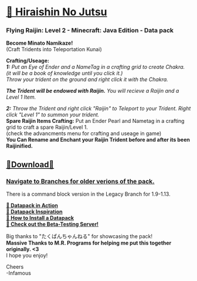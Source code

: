 # [🎥 Hiraishin No Jutsu](https://youtu.be/dOuJNRJvqmY)  
### Flying Raijin: Level 2 - Minecraft: Java Edition - Data pack  

**Become Minato Namikaze!**   
(Craft Tridents into Teleportation Kunai)  

**Crafting/Useage:**   
_**1:** Put an Eye of Ender and a NameTag in a crafting grid to create Chakra. (it will be a book of knowledge until you click it.)  
Throw your trident on the ground and right click it with the Chakra._   

*__The Trident will be endowed with Raijin.__   You will recieve a Raijin and a Level 1 Item.*  

_**2:** Throw the Trident and right click "Raijin" to Teleport to your Trident.   Right click "Level 1" to summon your trident._    
**Spare Raijin Items Crafting:** Put an Ender Pearl and Nametag in a crafting grid to craft a spare Raijin/Level 1.    
(check the advancments menu for crafting and useage in game)  
__You Can Rename and Enchant your Raijin Trident before and after its been Raijinified.__   


## [🔗Download🔗](https://github.com/InfamousMusicify/Flying-Raijin/archive/refs/heads/master.zip)   
### [Navigate to Branches for older verions of the pack.](https://github.com/InfamousMusicify/Flying-Raijin/branches)

There is a command block version in the Legacy Branch for 1.9-1.13.

**[🔗 Datapack in Action](https://youtu.be/dOuJNRJvqmY)  
[🔗 Datapack Inspiration](https://youtu.be/Fd_vSRkGlv8)  
[🔗 How to Install a Datapack](https://www.youtube.com/watch?v=4Dxzw12TQcg)    
[🔗 Check out the Beta-Testing Server!](https://bit.ly/2TizsgS)**  

Big thanks to "たくぱんちゃんねる" for showcasing the pack!  
**Massive Thanks to M.R. Programs for helping me put this together originally. <3**  
I hope you enjoy!  

Cheers  
-Infamous
